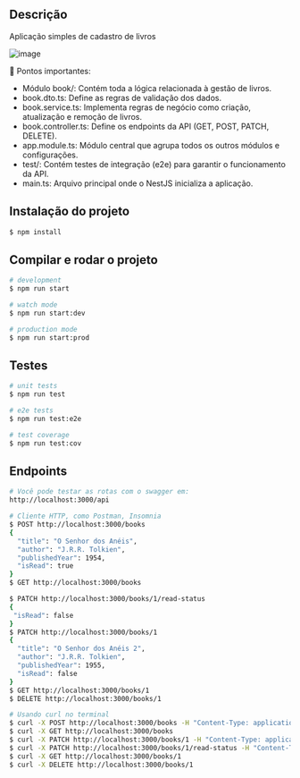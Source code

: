 
## Descrição

 Aplicação simples de cadastro de livros

![image](https://github.com/user-attachments/assets/49e1b040-01f6-44ee-97ef-5cc116d2a7b7)

🔹 Pontos importantes:
- Módulo book/: Contém toda a lógica relacionada à gestão de livros.
- book.dto.ts: Define as regras de validação dos dados.
- book.service.ts: Implementa regras de negócio como criação, atualização e remoção de livros.
- book.controller.ts: Define os endpoints da API (GET, POST, PATCH, DELETE).
- app.module.ts: Módulo central que agrupa todos os outros módulos e configurações.
- test/: Contém testes de integração (e2e) para garantir o funcionamento da API.
- main.ts: Arquivo principal onde o NestJS inicializa a aplicação.


## Instalação do projeto

```bash
$ npm install
```

## Compilar e rodar o projeto

```bash
# development
$ npm run start

# watch mode
$ npm run start:dev

# production mode
$ npm run start:prod
```
## Testes

```bash
# unit tests
$ npm run test

# e2e tests
$ npm run test:e2e

# test coverage
$ npm run test:cov
```
## Endpoints

```bash
# Você pode testar as rotas com o swagger em:
http://localhost:3000/api

# Cliente HTTP, como Postman, Insomnia
$ POST http://localhost:3000/books
{
  "title": "O Senhor dos Anéis",
  "author": "J.R.R. Tolkien",
  "publishedYear": 1954,
  "isRead": true
}
$ GET http://localhost:3000/books

$ PATCH http://localhost:3000/books/1/read-status
{
 "isRead": false
}
$ PATCH http://localhost:3000/books/1
{
  "title": "O Senhor dos Anéis 2",
  "author": "J.R.R. Tolkien",
  "publishedYear": 1955,
  "isRead": false
}
$ GET http://localhost:3000/books/1
$ DELETE http://localhost:3000/books/1

# Usando curl no terminal
$ curl -X POST http://localhost:3000/books -H "Content-Type: application/json" -d '{"title": "O Senhor dos Anéis", "author": "J.R.R. Tolkien", "publishedYear": 1954, "isRead": false}'
$ curl -X GET http://localhost:3000/books
$ curl -X PATCH http://localhost:3000/books/1 -H "Content-Type: application/json" -d '{"title": "O Senhor dos Anéis 2", "author": "J.R.R. Tolkien", "publishedYear": 1955, "isRead": false}'
$ curl -X PATCH http://localhost:3000/books/1/read-status -H "Content-Type: application/json" -d '{"isRead": true}'
$ curl -X GET http://localhost:3000/books/1
$ curl -X DELETE http://localhost:3000/books/1
```

